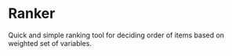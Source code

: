 # Ranker

Quick and simple ranking tool for deciding order of items based on weighted set
of variables.
